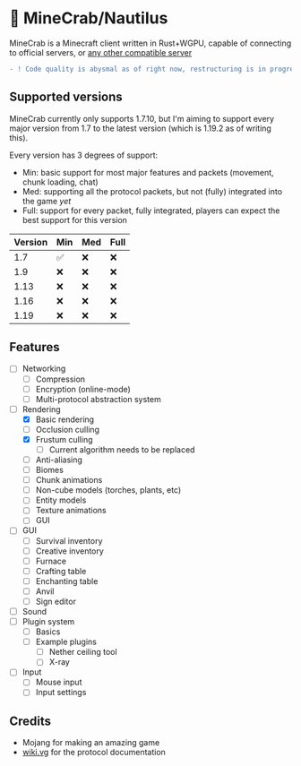 # 🦀 MineCrab/Nautilus
MineCrab is a Minecraft client written in Rust+WGPU, capable of connecting to official servers, or [any other compatible server](https://wiki.vg/Server_List)

```diff
- ! Code quality is abysmal as of right now, restructuring is in progress
```

## Supported versions
MineCrab currently only supports 1.7.10, but I'm aiming to support every major version from 1.7 to the latest version (which is 1.19.2 as of writing this).

Every version has 3 degrees of support:
- Min: basic support for most major features and packets (movement, chunk loading, chat)
- Med: supporting all the protocol packets, but not (fully) integrated into the game *yet*
- Full: support for every packet, fully integrated, players can expect the best support for this version

| Version | Min | Med | Full |
| ------- | --- | --- | ---- |
| 1.7     | ✅   | ❌   | ❌    |
| 1.9     | ❌   | ❌   | ❌    |
| 1.13    | ❌   | ❌   | ❌    |
| 1.16    | ❌   | ❌   | ❌    |
| 1.19    | ❌   | ❌   | ❌    |

## Features
- [ ] Networking
  - [ ] Compression
  - [ ] Encryption (online-mode)
  - [ ] Multi-protocol abstraction system
- [ ] Rendering
  - [x] Basic rendering
  - [ ] Occlusion culling
  - [x] Frustum culling
    - [ ] Current algorithm needs to be replaced
  - [ ] Anti-aliasing
  - [ ] Biomes
  - [ ] Chunk animations
  - [ ] Non-cube models (torches, plants, etc)
  - [ ] Entity models
  - [ ] Texture animations
  - [ ] GUI
- [ ] GUI
  - [ ] Survival inventory
  - [ ] Creative inventory
  - [ ] Furnace
  - [ ] Crafting table
  - [ ] Enchanting table
  - [ ] Anvil
  - [ ] Sign editor
- [ ] Sound
- [ ] Plugin system
  - [ ] Basics
  - [ ] Example plugins
    - [ ] Nether ceiling tool
    - [ ] X-ray
- [ ] Input
  - [ ] Mouse input
  - [ ] Input settings

## Credits
- Mojang for making an amazing game
- [wiki.vg](https://wiki.vg/Main_Page) for the protocol documentation